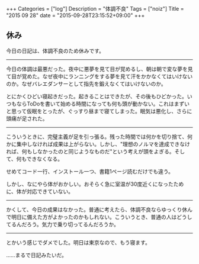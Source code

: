 +++
Categories = ["log"]
Description = "体調不良"
Tags = ["noiz"]
Title = "2015 09 28"
date = "2015-09-28T23:15:52+09:00"
+++

## 休み
今日の日記は、体調不良のため休みです。

----

今日の体調は最悪だった。夜中に悪夢を見て目が覚めるし、朝は朝で変な夢を見て目が覚めた。なぜ夜中にランニングをする夢を見て汗をかかなくてはいけないのか。なぜバレエダンサーとして指先を鍛えなくてはいけないのか。

とにかくひどい寝起きだった。起きることはできたが、その後もひどかった。いつもならToDoを書いて始める時間になっても何も頭が動かない。これはまずいと思って仮眠をとったが、ぐっすり昼まで寝てしまった。眠気は悪化し、さらに頭痛が足された。

----

こういうときに、完璧主義が足を引っ張る。残った時間では何かを切り捨て、何かに集中しなければ成果は上がらない。しかし、"理想のノルマを達成できなければ、何もしなかったのと同じようなものだ"という考えが頭をよぎる。そして、何もできなくなる。

せめてコード一行、インストール一つ、書籍1ページ読むだけでも違う。

しかし、なにやら体がおかしい。おそらく急に室温が30度近くになったために、体が対応できていない。

----

かくして、今日の成果はなかった。普通に考えたら、体調不良ならゆっくり休んで明日に備えた方がよかったのかもしれない。こういうとき、普通の人はどうしてるんだろう。気力で乗り切ってるんだろうか。

----

とかいう感じでダメでした。明日は東京なので、もう寝ます。

……まるで日記みたいだ。